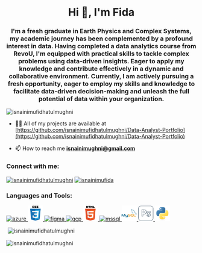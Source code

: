 <h1 align="center">Hi 👋, I'm Fida</h1>
<h3 align="center">I'm a fresh graduate in Earth Physics and Complex Systems, my academic journey has been complemented by a profound interest in data. Having completed a data analytics course from RevoU, I'm equipped with practical skills to tackle complex problems using data-driven insights. Eager to apply my knowledge and contribute effectively in a dynamic and collaborative environment. Currently, I am actively pursuing a fresh opportunity, eager to employ my skills and knowledge to facilitate data-driven decision-making and unleash the full potential of data within your organization.</h3>

<p align="left"> <img src="https://komarev.com/ghpvc/?username=isnainimufidhatulmughni&label=Profile%20views&color=0e75b6&style=flat" alt="isnainimufidhatulmughni" /> </p>

- 👨‍💻 All of my projects are available at [https://github.com/isnainimufidhatulmughni/Data-Analyst-Portfolio](https://github.com/isnainimufidhatulmughni/Data-Analyst-Portfolio)

- 📫 How to reach me **isnainimughni@gmail.com**

<h3 align="left">Connect with me:</h3>
<p align="left">
<a href="https://linkedin.com/in/isnainimufidhatulmughni" target="blank"><img align="center" src="https://raw.githubusercontent.com/rahuldkjain/github-profile-readme-generator/master/src/images/icons/Social/linked-in-alt.svg" alt="isnainimufidhatulmughni" height="30" width="40" /></a>
<a href="https://instagram.com/isnainimufida" target="blank"><img align="center" src="https://raw.githubusercontent.com/rahuldkjain/github-profile-readme-generator/master/src/images/icons/Social/instagram.svg" alt="isnainimufida" height="30" width="40" /></a>
</p>

<h3 align="left">Languages and Tools:</h3>
<p align="left"> <a href="https://azure.microsoft.com/en-in/" target="_blank" rel="noreferrer"> <img src="https://www.vectorlogo.zone/logos/microsoft_azure/microsoft_azure-icon.svg" alt="azure" width="40" height="40"/> </a> <a href="https://www.w3schools.com/css/" target="_blank" rel="noreferrer"> <img src="https://raw.githubusercontent.com/devicons/devicon/master/icons/css3/css3-original-wordmark.svg" alt="css3" width="40" height="40"/> </a> <a href="https://www.figma.com/" target="_blank" rel="noreferrer"> <img src="https://www.vectorlogo.zone/logos/figma/figma-icon.svg" alt="figma" width="40" height="40"/> </a> <a href="https://cloud.google.com" target="_blank" rel="noreferrer"> <img src="https://www.vectorlogo.zone/logos/google_cloud/google_cloud-icon.svg" alt="gcp" width="40" height="40"/> </a> <a href="https://www.w3.org/html/" target="_blank" rel="noreferrer"> <img src="https://raw.githubusercontent.com/devicons/devicon/master/icons/html5/html5-original-wordmark.svg" alt="html5" width="40" height="40"/> </a> <a href="https://www.microsoft.com/en-us/sql-server" target="_blank" rel="noreferrer"> <img src="https://www.svgrepo.com/show/303229/microsoft-sql-server-logo.svg" alt="mssql" width="40" height="40"/> </a> <a href="https://www.mysql.com/" target="_blank" rel="noreferrer"> <img src="https://raw.githubusercontent.com/devicons/devicon/master/icons/mysql/mysql-original-wordmark.svg" alt="mysql" width="40" height="40"/> </a> <a href="https://www.photoshop.com/en" target="_blank" rel="noreferrer"> <img src="https://raw.githubusercontent.com/devicons/devicon/master/icons/photoshop/photoshop-line.svg" alt="photoshop" width="40" height="40"/> </a> <a href="https://www.python.org" target="_blank" rel="noreferrer"> <img src="https://raw.githubusercontent.com/devicons/devicon/master/icons/python/python-original.svg" alt="python" width="40" height="40"/> </a> </p>

<p>&nbsp;<img align="center" src="https://github-readme-stats.vercel.app/api?username=isnainimufidhatulmughni&show_icons=true&locale=en" alt="isnainimufidhatulmughni" /></p>

<p><img align="center" src="https://github-readme-streak-stats.herokuapp.com/?user=isnainimufidhatulmughni&" alt="isnainimufidhatulmughni" /></p>
